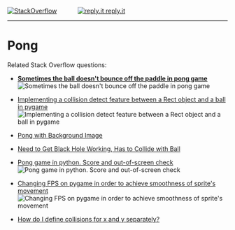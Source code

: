 
[![StackOverflow](https://stackexchange.com/users/flair/7322082.png)](https://stackoverflow.com/users/5577765/rabbid76?tab=profile) &nbsp;&nbsp;&nbsp;&nbsp;&nbsp;&nbsp;&nbsp;&nbsp;&nbsp;&nbsp; [![reply.it](../../resource/logo/Repl_it_logo_80.png) reply.it](https://repl.it/repls/folder/PyGame%20Examples)

---

# Pong

Related Stack Overflow questions:

- **[Sometimes the ball doesn't bounce off the paddle in pong game](https://stackoverflow.com/questions/62864205/sometimes-the-ball-doesnt-bounce-off-the-paddle-in-pong-game)**  
  ![Sometimes the ball doesn't bounce off the paddle in pong game](https://i.imgur.com/tF3EwGX.gif)

- [Implementing a collision detect feature between a Rect object and a ball in pygame](https://stackoverflow.com/questions/58716774/implementing-a-collision-detect-feature-between-a-rect-object-and-a-ball-in-pyga/58736372#58736372)  
  ![Implementing a collision detect feature between a Rect object and a ball in pygame](https://i.stack.imgur.com/mCtnM.gif)

- [Pong with Background Image](https://stackoverflow.com/questions/58751697/pong-with-background-image)  
- [Need to Get Black Hole Working, Has to Collide with Ball](https://stackoverflow.com/questions/58775396/need-to-get-black-hole-working-has-to-collide-with-ball/58777680#58777680)

- [Pong game in python. Score and out-of-screen check](https://stackoverflow.com/questions/62221432/pong-game-in-python-score-and-out-of-screen-check/62221774#62221774)  
  ![Pong game in python. Score and out-of-screen check](https://i.stack.imgur.com/AdKUV.gif)

- [Changing FPS on pygame in order to achieve smoothness of sprite's movement](https://stackoverflow.com/questions/59037251/changing-fps-on-pygame-in-order-to-achieve-smoothness-of-sprites-movement/65371237?noredirect=1)  
  ![Changing FPS on pygame in order to achieve smoothness of sprite's movement](https://i.stack.imgur.com/XTivx.gif)

- [How do I define collisions for x and y separately?](https://stackoverflow.com/questions/65531165/how-do-i-define-collisions-for-x-and-y-separately/65531270#65531270)
